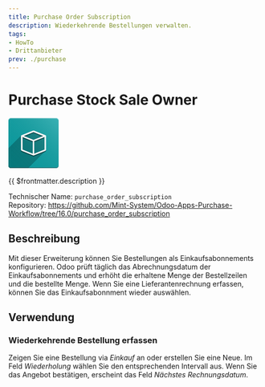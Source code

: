 ```yaml
---
title: Purchase Order Subscription
description: Wiederkehrende Bestellungen verwalten.
tags:
- HowTo
- Drittanbieter
prev: ./purchase
---
```

# Purchase Stock Sale Owner
![icon_oms_box](attachments/icon_oms_box.png)

{{ $frontmatter.description }}

Technischer Name: `purchase_order_subscription`\
Repository: <https://github.com/Mint-System/Odoo-Apps-Purchase-Workflow/tree/16.0/purchase_order_subscription>

## Beschreibung

Mit dieser Erweiterung können Sie Bestellungen als Einkaufsabonnements konfigurieren. Odoo prüft täglich das Abrechnungsdatum der Einkaufsabonnements und erhöht die erhaltene Menge der Bestellzeilen und die bestellte Menge. Wenn Sie eine Lieferantenrechnung erfassen, können Sie das Einkaufsabonnment wieder auswählen.

## Verwendung

### Wiederkehrende Bestellung erfassen

Zeigen Sie eine Bestellung via *Einkauf* an oder erstellen Sie eine Neue. Im Feld *Wiederholung* wählen Sie den entsprechenden Intervall aus. Wenn Sie das Angebot bestätigen, erscheint das Feld *Nächstes Rechnungsdatum*.
